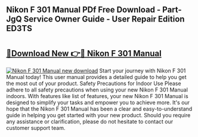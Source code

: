 ## Nikon F 301 Manual PDf Free Download - Part-JgQ Service Owner Guide - User Repair Edition ED3TS

# <h2><a href="http://cf27857.oget.top/?id=Nikon+F+301+Manual">🔗Download New 👉🔴 Nikon F 301 Manual</a></h2>

[![Nikon F 301 Manual new download](https://i.imgur.com/5g1atiW.png)](http://cf27857.oget.top/?id=Nikon+F+301+Manual)
Start your journey with Nikon F 301 Manual today! This user manual provides a detailed guide to help you get the most out of your product. Safety Precautions for Indoor Use Please adhere to all safety precautions when using your new Nikon F 301 Manual indoors. With features like list of features, your new Nikon F 301 Manual is designed to simplify your tasks and empower you to achieve more. It's our hope that the Nikon F 301 Manual has been a clear and easy-to-understand guide in helping you get started with your new product. Should you require any assistance or clarification, please do not hesitate to contact our customer support team.
